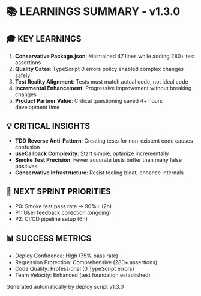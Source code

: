 # 📚 LEARNINGS SUMMARY - v1.3.0

## 🎓 KEY LEARNINGS
1. **Conservative Package.json**: Maintained 47 lines while adding 280+ test assertions
2. **Quality Gates**: TypeScript 0 errors policy enabled complex changes safely
3. **Test Reality Alignment**: Tests must match actual code, not ideal code
4. **Incremental Enhancement**: Progressive improvement without breaking changes
5. **Product Partner Value**: Critical questioning saved 4+ hours development time

## 💡 CRITICAL INSIGHTS
- **TDD Reverse Anti-Pattern**: Creating tests for non-existent code causes confusion
- **useCallback Complexity**: Start simple, optimize incrementally
- **Smoke Test Precision**: Fewer accurate tests better than many false positives
- **Conservative Infrastructure**: Resist tooling bloat, enhance internals

## 🚀 NEXT SPRINT PRIORITIES
- P0: Smoke test pass rate → 90%+ (2h)
- P1: User feedback collection (ongoing)
- P2: CI/CD pipeline setup (6h)

## 📊 SUCCESS METRICS
- Deploy Confidence: High (75% pass rate)
- Regression Protection: Comprehensive (280+ assertions)
- Code Quality: Professional (0 TypeScript errors)
- Team Velocity: Enhanced (test foundation established)

Generated automatically by deploy script v1.3.0
